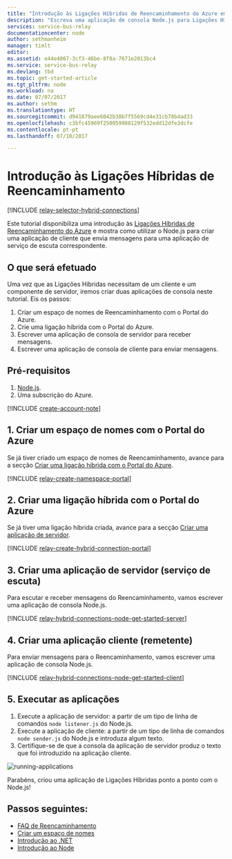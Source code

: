 ```yaml
---
title: "Introdução às Ligações Híbridas de Reencaminhamento do Azure em Node | Microsoft Docs"
description: "Escreva uma aplicação de consola Node.js para Ligações Híbridas de Reencaminhamento do Azure."
services: service-bus-relay
documentationcenter: node
author: sethmanheim
manager: timlt
editor: 
ms.assetid: e44e4867-3cf3-46be-8f8a-7671e2013bc4
ms.service: service-bus-relay
ms.devlang: tbd
ms.topic: get-started-article
ms.tgt_pltfrm: node
ms.workload: na
ms.date: 07/07/2017
ms.author: sethm
ms.translationtype: HT
ms.sourcegitcommit: d941879aee6042b38b7f5569cd4e31cb78b4ad33
ms.openlocfilehash: c3bfc45969f250059988129f532edd12dfe3dcfe
ms.contentlocale: pt-pt
ms.lasthandoff: 07/10/2017

---
```

# <a name="get-started-with-relay-hybrid-connections"></a>Introdução às Ligações Híbridas de Reencaminhamento

[!INCLUDE [relay-selector-hybrid-connections](../../includes/relay-selector-hybrid-connections.md)]

Este tutorial disponibiliza uma introdução às [Ligações Híbridas de Reencaminhamento do Azure](relay-what-is-it.md#hybrid-connections) e mostra como utilizar o Node.js para criar uma aplicação de cliente que envia mensagens para uma aplicação de serviço de escuta correspondente. 

## <a name="what-will-be-accomplished"></a>O que será efetuado

Uma vez que as Ligações Híbridas necessitam de um cliente e um componente de servidor, iremos criar duas aplicações de consola neste tutorial. Eis os passos:

1. Criar um espaço de nomes de Reencaminhamento com o Portal do Azure.
2. Crie uma ligação híbrida com o Portal do Azure.
3. Escrever uma aplicação de consola de servidor para receber mensagens.
4. Escrever uma aplicação de consola de cliente para enviar mensagens.

## <a name="prerequisites"></a>Pré-requisitos

1. [Node.js](https://nodejs.org/en/).
2. Uma subscrição do Azure.

[!INCLUDE [create-account-note](../../includes/create-account-note.md)]

## <a name="1-create-a-namespace-using-the-azure-portal"></a>1. Criar um espaço de nomes com o Portal do Azure

Se já tiver criado um espaço de nomes de Reencaminhamento, avance para a secção [Criar uma ligação híbrida com o Portal do Azure](#2-create-a-hybrid-connection-using-the-azure-portal).

[!INCLUDE [relay-create-namespace-portal](../../includes/relay-create-namespace-portal.md)]

## <a name="2-create-a-hybrid-connection-using-the-azure-portal"></a>2. Criar uma ligação híbrida com o Portal do Azure

Se já tiver uma ligação híbrida criada, avance para a secção [Criar uma aplicação de servidor](#3-create-a-server-application-listener).

[!INCLUDE [relay-create-hybrid-connection-portal](../../includes/relay-create-hybrid-connection-portal.md)]

## <a name="3-create-a-server-application-listener"></a>3. Criar uma aplicação de servidor (serviço de escuta)

Para escutar e receber mensagens do Reencaminhamento, vamos escrever uma aplicação de consola Node.js.

[!INCLUDE [relay-hybrid-connections-node-get-started-server](../../includes/relay-hybrid-connections-node-get-started-server.md)]

## <a name="4-create-a-client-application-sender"></a>4. Criar uma aplicação cliente (remetente)

Para enviar mensagens para o Reencaminhamento, vamos escrever uma aplicação de consola Node.js.

[!INCLUDE [relay-hybrid-connections-node-get-started-client](../../includes/relay-hybrid-connections-node-get-started-client.md)]

## <a name="5-run-the-applications"></a>5. Executar as aplicações

1. Execute a aplicação de servidor: a partir de um tipo de linha de comandos `node listener.js` do Node.js.
2. Execute a aplicação de cliente: a partir de um tipo de linha de comandos `node sender.js` do Node.js e introduza algum texto.
3. Certifique-se de que a consola da aplicação de servidor produz o texto que foi introduzido na aplicação cliente.

![running-applications](./media/relay-hybrid-connections-node-get-started/running-applications.png)

Parabéns, criou uma aplicação de Ligações Híbridas ponto a ponto com o Node.js!

## <a name="next-steps"></a>Passos seguintes:

* [FAQ de Reencaminhamento](relay-faq.md)
* [Criar um espaço de nomes](relay-create-namespace-portal.md)
* [Introdução ao .NET](relay-hybrid-connections-dotnet-get-started.md)
* [Introdução ao Node](relay-hybrid-connections-node-get-started.md)


